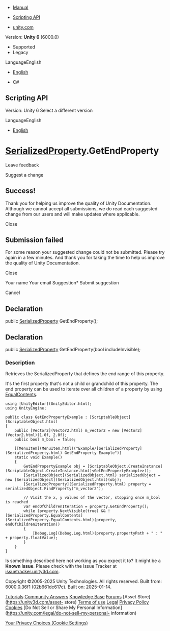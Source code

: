 [ ]()

  * [Manual](../Manual/index.html)
  * [Scripting API](../ScriptReference/index.html)

  * [unity.com](https://unity.com/)

Version: **Unity 6** (6000.0)

  * Supported
  * Legacy

LanguageEnglish

  * [English]()

  * C#

[ ](https://docs.unity3d.com)

## Scripting API

Version: Unity 6 Select a different version

LanguageEnglish

  * [English]()

#  [SerializedProperty](SerializedProperty.html).GetEndProperty

Leave feedback

Suggest a change

## Success!

Thank you for helping us improve the quality of Unity Documentation. Although
we cannot accept all submissions, we do read each suggested change from our
users and will make updates where applicable.

Close

## Submission failed

For some reason your suggested change could not be submitted. Please <a>try
again</a> in a few minutes. And thank you for taking the time to help us
improve the quality of Unity Documentation.

Close

Your name Your email Suggestion* Submit suggestion

Cancel

[ ]()

## Declaration

public [SerializedProperty](SerializedProperty.html) GetEndProperty();

## Declaration

public [SerializedProperty](SerializedProperty.html) GetEndProperty(bool
includeInvisible);

### Description

Retrieves the SerializedProperty that defines the end range of this property.

It's the first property that's not a child or grandchild of this property. The
end property can be used to iterate over all children of a property by using
[EqualContents](SerializedProperty.EqualContents.html).

    
    
    using [UnityEditor](UnityEditor.html);
    using UnityEngine;  
      
    public class GetEndPropertyExample : [ScriptableObject](ScriptableObject.html)
    {
        public [Vector2](Vector2.html) m_vector2 = new [Vector2](Vector2.html)(1.0f, 2.0f);
        public bool m_bool = false;  
      
        [[MenuItem](MenuItem.html)("Example/[SerializedProperty](SerializedProperty.html) GetEndProperty Example")]
        static void Example()
        {
            GetEndPropertyExample obj = [ScriptableObject.CreateInstance](ScriptableObject.CreateInstance.html)<GetEndPropertyExample>();
            [SerializedObject](SerializedObject.html) serializedObject = new [SerializedObject](SerializedObject.html)(obj);
            [SerializedProperty](SerializedProperty.html) property = serializedObject.FindProperty("m_vector2");  
      
            // Visit the x, y values of the vector, stopping once m_bool is reached
            var endOfChildrenIteration = property.GetEndProperty();
            while (property.NextVisible(true) && ![SerializedProperty.EqualContents](SerializedProperty.EqualContents.html)(property, endOfChildrenIteration))
            {
                [Debug.Log](Debug.Log.html)(property.propertyPath + " : " + property.floatValue);
            }
        }
    }
    

Is something described here not working as you expect it to? It might be a
**Known Issue**. Please check with the Issue Tracker at
[issuetracker.unity3d.com](https://issuetracker.unity3d.com).

Copyright ©2005-2025 Unity Technologies. All rights reserved. Built from:
6000.0.36f1 (02b661dc617c). Built on: 2025-01-14.

[Tutorials](https://unity3d.com/learn) [Community
Answers](https://answers.unity3d.com) [Knowledge
Base](https://support.unity3d.com/hc/en-us)
[Forums](https://forum.unity3d.com) [Asset Store](https://unity3d.com/asset-
store) [Terms of use](https://docs.unity3d.com/Manual/TermsOfUse.html)
[Legal](https://unity.com/legal) [Privacy
Policy](https://unity.com/legal/privacy-policy)
[Cookies](https://unity.com/legal/cookie-policy) [Do Not Sell or Share My
Personal Information](https://unity.com/legal/do-not-sell-my-personal-
information)

[Your Privacy Choices (Cookie Settings)](javascript:void\(0\);)

